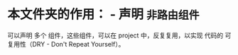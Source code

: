 # 本文件夹的作用： - 声明 `非路由组件`

可以声明 多个 组件，这些组件，可以在 project 中，反复复用，以实现 代码的 可复用性（DRY - Don't Repeat Yourself）。
